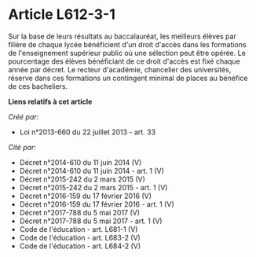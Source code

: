 # Article L612-3-1

Sur la base de leurs résultats au baccalauréat, les meilleurs élèves par filière de chaque lycée bénéficient d'un droit
d'accès dans les formations de l'enseignement supérieur public où une sélection peut être opérée. Le pourcentage des élèves
bénéficiant de ce droit d'accès est fixé chaque année par décret. Le recteur d'académie, chancelier des universités, réserve
dans ces formations un contingent minimal de places au bénéfice de ces bacheliers.

**Liens relatifs à cet article**

_Créé par_:

  - Loi n°2013-660 du 22 juillet 2013 - art. 33

_Cité par_:

  - Décret n°2014-610 du 11 juin 2014 (V)
  - Décret n°2014-610 du 11 juin 2014 - art. 1 (V)
  - Décret n°2015-242 du 2 mars 2015 (V)
  - Décret n°2015-242 du 2 mars 2015 - art. 1 (V)
  - Décret n°2016-159 du 17 février 2016 (V)
  - Décret n°2016-159 du 17 février 2016 - art. 1 (V)
  - Décret n°2017-788 du 5 mai 2017 (V)
  - Décret n°2017-788 du 5 mai 2017 - art. 1 (V)
  - Code de l'éducation - art. L681-1 (V)
  - Code de l'éducation - art. L683-2 (V)
  - Code de l'éducation - art. L684-2 (V)
